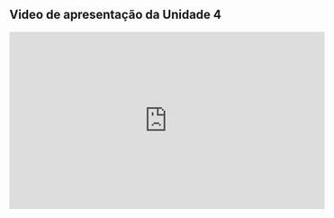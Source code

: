 ## Video de apresentação da Unidade 4

<iframe width="560" height="315" src="https://www.youtube.com/embed/BzJLkQV5eqU" title="YouTube video player" frameborder="0" allow="accelerometer; autoplay; clipboard-write; encrypted-media; gyroscope; picture-in-picture; web-share" allowfullscreen></iframe>
